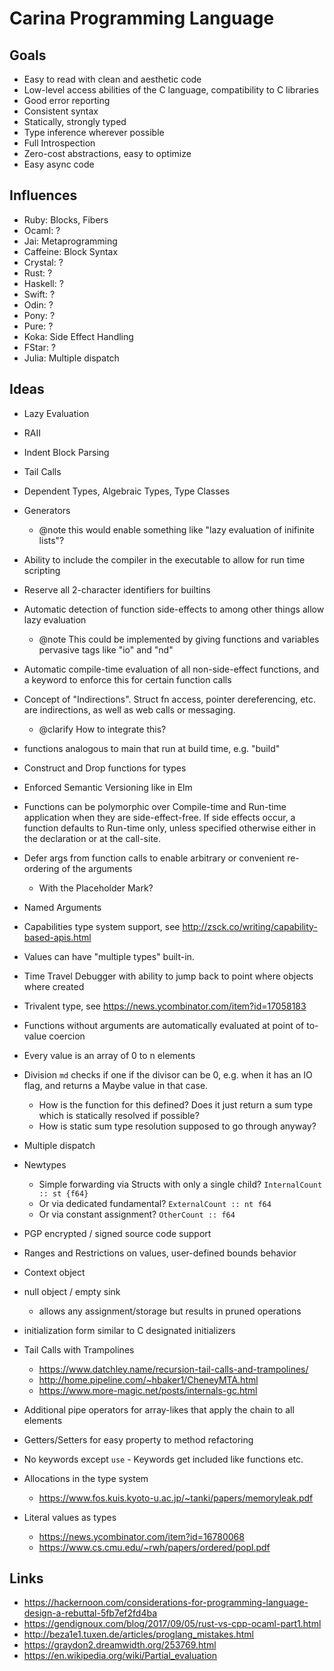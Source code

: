# Carina Programming Language

## Goals

- Easy to read with clean and aesthetic code
- Low-level access abilities of the C language, compatibility to C libraries
- Good error reporting
- Consistent syntax
- Statically, strongly typed
- Type inference wherever possible
- Full Introspection
- Zero-cost abstractions, easy to optimize
- Easy async code


## Influences

- Ruby: Blocks, Fibers
- Ocaml: ?
- Jai: Metaprogramming
- Caffeine: Block Syntax
- Crystal: ?
- Rust: ?
- Haskell: ?
- Swift: ?
- Odin: ?
- Pony: ?
- Pure: ?
- Koka: Side Effect Handling
- FStar: ?
- Julia: Multiple dispatch

## Ideas

- Lazy Evaluation
- RAII
- Indent Block Parsing
- Tail Calls
- Dependent Types, Algebraic Types, Type Classes
- Generators
  - @note this would enable something like "lazy evaluation of inifinite lists"?

- Ability to include the compiler in the executable to allow for run time scripting
- Reserve all 2-character identifiers for builtins
- Automatic detection of function side-effects to among other things allow lazy evaluation
  - @note This could be implemented by giving functions and variables pervasive tags like "io" and "nd"
- Automatic compile-time evaluation of all non-side-effect functions, and a keyword to enforce this for certain function calls
- Concept of "Indirections". Struct fn access, pointer dereferencing, etc. are indirections, as well as web calls or messaging.
  - @clarify How to integrate this?
- functions analogous to main that run at build time, e.g. "build"

- Construct and Drop functions for types
- Enforced Semantic Versioning like in Elm

- Functions can be polymorphic over Compile-time and Run-time application when they are side-effect-free. If side effects occur, a function defaults to Run-time only, unless specified otherwise either in the declaration or at the call-site.

- Defer args from function calls to enable arbitrary or convenient re-ordering of the arguments
  - With the Placeholder Mark?
- Named Arguments

- Capabilities type system support, see http://zsck.co/writing/capability-based-apis.html

- Values can have "multiple types" built-in.

- Time Travel Debugger with ability to jump back to point where objects where created

- Trivalent type, see https://news.ycombinator.com/item?id=17058183

- Functions without arguments are automatically evaluated at point of to-value coercion

- Every value is an array of 0 to n elements

- Division `md` checks if one if the divisor can be 0, e.g. when it has an IO flag, and returns a Maybe value in that case.
  - How is the function for this defined? Does it just return a sum type which is statically resolved if possible?
  - How is static sum type resolution supposed to go through anyway?

- Multiple dispatch

- Newtypes
  - Simple forwarding via Structs with only a single child?
    `InternalCount :: st {f64}`
  - Or via dedicated fundamental?
    `ExternalCount :: nt f64`
  - Or via constant assignment?
    `OtherCount :: f64`

- PGP encrypted / signed source code support

- Ranges and Restrictions on values, user-defined bounds behavior

- Context object

- null object / empty sink
  - allows any assignment/storage but results in pruned operations

- initialization form similar to C designated initializers

- Tail Calls with Trampolines
  - https://www.datchley.name/recursion-tail-calls-and-trampolines/
  - http://home.pipeline.com/~hbaker1/CheneyMTA.html
  - https://www.more-magic.net/posts/internals-gc.html

- Additional pipe operators for array-likes that apply the chain to all elements

- Getters/Setters for easy property to method refactoring

- No keywords except `use` - Keywords get included like functions etc.

- Allocations in the type system
  - https://www.fos.kuis.kyoto-u.ac.jp/~tanki/papers/memoryleak.pdf

- Literal values as types
  - https://news.ycombinator.com/item?id=16780068
  - https://www.cs.cmu.edu/~rwh/papers/ordered/popl.pdf


## Links

- https://hackernoon.com/considerations-for-programming-language-design-a-rebuttal-5fb7ef2fd4ba
- https://gendignoux.com/blog/2017/09/05/rust-vs-cpp-ocaml-part1.html
- http://beza1e1.tuxen.de/articles/proglang_mistakes.html
- https://graydon2.dreamwidth.org/253769.html
- https://en.wikipedia.org/wiki/Partial_evaluation
